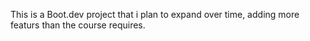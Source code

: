 This is a Boot.dev project that i plan to expand over time, adding more featurs than the course requires.

